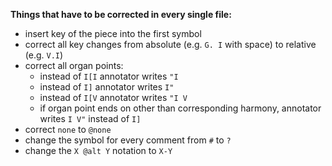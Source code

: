 **Things that have to be corrected in every single file:**

* insert key of the piece into the first symbol
* correct all key changes from absolute (e.g. `G. I` with space) to relative (e.g. `V.I`)
* correct all organ points:
  * instead of `I[I` annotator writes `"I`
  * instead of `I]` annotator writes `I"`
  * instead of `I[V` annotator writes `"I V`
  * if organ point ends on other than corresponding harmony, annotator writes `I V"` instead of `I]`
* correct `none` to `@none`
* change the symbol for every comment from `#` to `?`
* change the `X @alt Y` notation to `X-Y`
